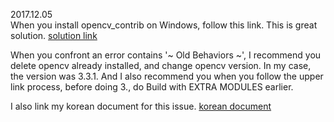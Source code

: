2017.12.05 <br>
When you install opencv_contrib on Windows, follow this link. This is great solution.
[solution link](https://gist.github.com/SSARCandy/fc960d8905330ac695e71e3f3807ce3d)

When you confront an error contains '~ Old Behaviors ~', I recommend you delete opencv already installed, and change opencv version.
In my case, the version was 3.3.1.
And I also recommend you when you follow the upper link process, before doing 3., do Build with EXTRA MODULES earlier.

I also link my korean document for this issue.
[korean document](http://nostresss12.blog.me/221155699656)
